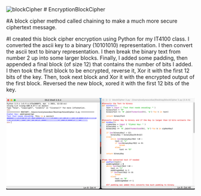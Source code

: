 <img width="1172" alt="blockCipher" src="https://user-images.githubusercontent.com/43756346/116833320-b8824300-ab75-11eb-9b8e-b2871e466d10.png">
# EncryptionBlockCipher

#A block cipher method called chaining to make a much more secure ciphertext message.

#I created this block cipher encryption using Python for my IT4100 class. I converted the ascii key to a binary (10101010) representation. I then convert the ascii text to binary representation. I then break the binary text from number 2 up into some larger blocks. Finally, I added some padding, then appended a final block (of size 12) that contains the number of bits I added. I then took the first block to be encrypted, reverse it, Xor it with the first 12 bits of the key. Then, took next block and Xor it with the encrypted output of the first block. Reversed the new block, xored it with the first 12 bits of the key.

<img src="blockCipher.png">
